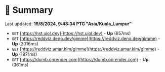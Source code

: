 # 📖 Summary
Last updated: **19/8/2024, 9:48:34 PTG "Asia/Kuala_Lumpur"**

- `GET` [https://hst.ujol.dev](https://hst.ujol.dev) - **Up** (657ms)
- `GET` [https://reddviz.deno.dev/gimme](https://reddviz.deno.dev/gimme) - **Up** (2016ms)
- `GET` [https://reddviz.amar.kim/gimme](https://reddviz.amar.kim/gimme) - **Up** (1871ms)
- `GET` [https://dumb.onrender.com](https://dumb.onrender.com) - **Up** (361ms)
